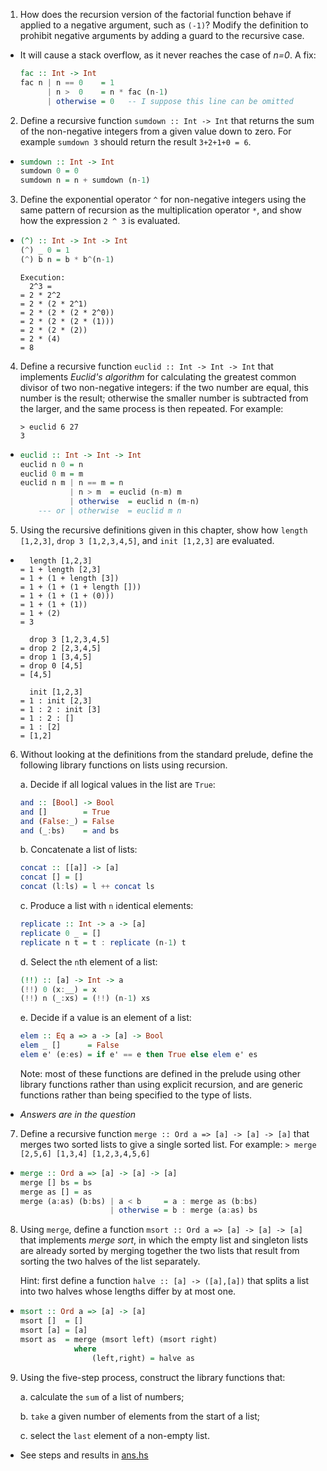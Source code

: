 1. How does the recursion version of the factorial function behave if applied to a negative argument, such as `(-1)`? Modify the definition to prohibit negative arguments by adding a guard to the recursive case.
  * It will cause a stack overflow, as it never reaches the case of *n=0*. A fix:
    ```haskell
    fac :: Int -> Int
    fac n | n == 0    = 1
          | n >  0    = n * fac (n-1)
          | otherwise = 0   -- I suppose this line can be omitted
    ```

2. Define a recursive function `sumdown :: Int -> Int` that returns the sum of the non-negative integers from a given value down to zero. For example `sumdown 3` should return the result `3+2+1+0 = 6`.
  * ```haskell
    sumdown :: Int -> Int
    sumdown 0 = 0
    sumdown n = n + sumdown (n-1)
    ```

3. Define the exponential operator `^` for non-negative integers using the same pattern of recursion as the multiplication operator `*`, and show how the expression `2 ^ 3` is evaluated.
  * ```haskell
    (^) :: Int -> Int -> Int
    (^) _ 0 = 1
    (^) b n = b * b^(n-1)
    ```
    ```
    Execution:
      2^3 =
    = 2 * 2^2
    = 2 * (2 * 2^1)
    = 2 * (2 * (2 * 2^0))
    = 2 * (2 * (2 * (1)))
    = 2 * (2 * (2))
    = 2 * (4)
    = 8 
    ```

4. Define a recursive function `euclid :: Int -> Int -> Int` that implements *Euclid's algorithm* for calculating the greatest common divisor of two non-negative integers: if the two number are equal, this number is the result; otherwise the smaller number is subtracted from the larger, and the same process is then repeated. For example:
    ```
    > euclid 6 27
    3
    ```
  * ```haskell
    euclid :: Int -> Int -> Int
    euclid n 0 = n
    euclid 0 m = m
    euclid n m | n == m = n
               | n > m  = euclid (n-m) m
               | otherwise  = euclid n (m-n)
        --- or | otherwise  = euclid m n
    ```

5. Using the recursive definitions given in this chapter, show how `length [1,2,3]`, `drop 3 [1,2,3,4,5]`, and `init [1,2,3]` are evaluated.
  * ```
      length [1,2,3]
    = 1 + length [2,3]
    = 1 + (1 + length [3])
    = 1 + (1 + (1 + length []))
    = 1 + (1 + (1 + (0)))
    = 1 + (1 + (1))
    = 1 + (2)
    = 3
    
      drop 3 [1,2,3,4,5]
    = drop 2 [2,3,4,5]
    = drop 1 [3,4,5]
    = drop 0 [4,5]
    = [4,5]

      init [1,2,3]
    = 1 : init [2,3]
    = 1 : 2 : init [3]
    = 1 : 2 : []
    = 1 : [2]
    = [1,2]
    ```

6. Without looking at the definitions from the standard prelude, define the following library functions on lists using recursion.

    a. Decide if all logical values in the list are `True`:

    ```haskell
    and :: [Bool] -> Bool
    and []        = True
    and (False:_) = False
    and (_:bs)    = and bs
    ```

    b. Concatenate a list of lists: 

    ```haskell
    concat :: [[a]] -> [a]
    concat [] = []
    concat (l:ls) = l ++ concat ls
    ```

    c. Produce a list with `n` identical elements:

    ```haskell
    replicate :: Int -> a -> [a]
    replicate 0 _ = []
    replicate n t = t : replicate (n-1) t
    ```

    d. Select the `n`th element of a list:

    ```haskell
    (!!) :: [a] -> Int -> a
    (!!) 0 (x:__) = x
    (!!) n (_:xs) = (!!) (n-1) xs
    ```

    e. Decide if a value is an element of a list:

    ```haskell
    elem :: Eq a => a -> [a] -> Bool
    elem _ []      = False
    elem e' (e:es) = if e' == e then True else elem e' es
    ```

    Note: most of these functions are defined in the prelude using other library functions rather than using explicit recursion, and are generic functions rather than being specified to the type of lists.
  * *Answers are in the question*
  
  7. Define a recursive function `merge :: Ord a => [a] -> [a] -> [a]` that merges two sorted lists to give a single sorted list. For example:
    ```
    > merge [2,5,6] [1,3,4]
    [1,2,3,4,5,6]
    ```

  * ```haskell
    merge :: Ord a => [a] -> [a] -> [a]
    merge [] bs = bs
    merge as [] = as
    merge (a:as) (b:bs) | a < b     = a : merge as (b:bs)
                        | otherwise = b : merge (a:as) bs
    ```

8. Using `merge`, define a function `msort :: Ord a => [a] -> [a] -> [a]` that implements *merge sort*, in which the empty list and singleton lists are already sorted by merging together the two lists that result from sorting the two halves of the list separately.

   Hint: first define a function `halve :: [a] -> ([a],[a])` that splits a list into two halves whose lengths differ by at most one.
  * ```haskell
    msort :: Ord a => [a] -> [a]
    msort []  = []
    msort [a] = [a]
    msort as  = merge (msort left) (msort right)
                where
                    (left,right) = halve as
    ```

9. Using the five-step process, construct the library functions that:

    a. calculate the `sum` of a list of numbers;

    b. `take` a given number of elements from the start of a list;

    c. select the `last` element of a non-empty list.

  * See steps and results in [ans.hs](./ans.hs)

